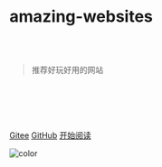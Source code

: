 # amazing-websites

<br>
<br>

> 推荐好玩好用的网站

<br>
<br>

<span id="busuanzi_container_site_pv" style='display:none'>
    👀 本站总访问量：<span id="busuanzi_value_site_pv"></span> 次
</span>
<span id="busuanzi_container_site_uv" style='display:none'>
    | 🚴‍♂️ 本站总访客数：<span id="busuanzi_value_site_uv"></span> 人
</span>

<br>
<br>

[Gitee](https://gitee.com/cunyu1943/amazing-websites)
[GitHub](https://github.com/cunyu1943/amazing-websites)
[开始阅读](/README.md)

<!-- 背景色 -->
![color](#fff)
